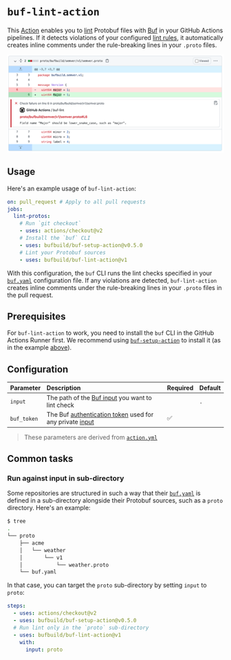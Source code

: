 # `buf-lint-action`

This [Action] enables you to [lint] Protobuf files with [Buf] in your GitHub Actions pipelines. If
it detects violations of your configured [lint rules][lint.rules], it automatically creates inline
comments under the rule-breaking lines in your `.proto` files.

![Per-line pull request comments](./static/img/lint.png)

## Usage

Here's an example usage of `buf-lint-action`:

```yaml
on: pull_request # Apply to all pull requests
jobs:
  lint-protos:
    # Run `git checkout`
    - uses: actions/checkout@v2
    # Install the `buf` CLI
    - uses: bufbuild/buf-setup-action@v0.5.0
    # Lint your Protobuf sources
    - uses: bufbuild/buf-lint-action@v1
```

With this configuration, the `buf` CLI runs the lint checks specified in your [`buf.yaml`][buf-yaml]
configuration file. If any violations are detected, `buf-lint-action` creates inline comments under
the rule-breaking lines in your `.proto` files in the pull request.

## Prerequisites

For `buf-lint-action` to work, you need to install the `buf` CLI in the GitHub Actions Runner first.
We recommend using [`buf-setup-action`][buf-setup] to install it (as in the example
[above](#usage)).

## Configuration

Parameter | Description | Required | Default
:---------|:------------|:---------|:-------
`input` | The path of the [Buf input][input] you want to lint check | | `.`
`buf_token` | The Buf [authentication token][token] used for any private [input] | ✅ |

> These parameters are derived from [`action.yml`](./action.yml)

## Common tasks

### Run against input in sub-directory

Some repositories are structured in such a way that their [`buf.yaml`][buf-yaml] is defined in a
sub-directory alongside their Protobuf sources, such as a `proto` directory. Here's an example:

```sh
$ tree
.
└── proto
    ├── acme
    │   └── weather
    │       └── v1
    │           └── weather.proto
    └── buf.yaml
```

In that case, you can target the `proto` sub-directory by setting `input` to `proto`:

```yaml
steps:
  - uses: actions/checkout@v2
  - uses: bufbuild/buf-setup-action@v0.5.0
  # Run lint only in the `proto` sub-directory
  - uses: bufbuild/buf-lint-action@v1
    with:
      input: proto
```

[action]: https://docs.github.com/actions
[buf]: https://buf.build
[buf-breaking]: https://github.com/marketplace/actions/buf-breaking
[buf-push]: https://github.com/marketplace/actions/buf-push
[buf-setup]: https://github.com/bufbuild/buf-setup-action
[buf-yaml]: https://docs.buf.build/configuration/v1/buf-yaml
[input]: https://docs.buf.build/reference/inputs
[lint]: https://docs.buf.build/lint/usage
[lint.rules]: https://docs.buf.build/lint/rules
[token]: https://docs.buf.build/bsr/authentication#create-an-api-token
